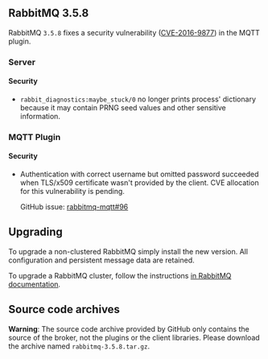 ## RabbitMQ 3.5.8

RabbitMQ `3.5.8` fixes a security vulnerability ([CVE-2016-9877](https://pivotal.io/security/cve-2016-9877)) in the MQTT plugin.

### Server

#### Security

 * `rabbit_diagnostics:maybe_stuck/0` no longer prints process' dictionary
   because it may contain PRNG seed values and other sensitive information.
   
### MQTT Plugin

#### Security

 * Authentication with correct username but omitted password succeeded when TLS/x509 certificate
   wasn't provided by the client. CVE allocation for this vulnerability is pending.

   GitHub issue: [rabbitmq-mqtt#96](https://github.com/rabbitmq/rabbitmq-mqtt/issues/96)

## Upgrading

To upgrade a non-clustered RabbitMQ simply install the new version. All configuration and persistent message data are retained.

To upgrade a RabbitMQ cluster, follow the instructions [in RabbitMQ documentation](http://www.rabbitmq.com/clustering.html#upgrading).

## Source code archives

**Warning**: The source code archive provided by GitHub only contains the source of the broker, not the plugins or the client libraries.
Please download the archive named `rabbitmq-3.5.8.tar.gz`.
